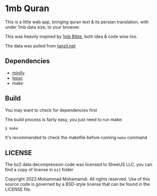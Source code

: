 # 1mb Quran
This is a little web app, bringing quran text & its persian translation, with under 1mb data size, to your browser.

This was heavily inspired by [1mb Bible](https://github.com/juliend2/1mbible), both idea & code wise too.

The data was pulled from [tanzil.net](https://tanzil.net)

## Dependencies
- [minify](https://github.com/tdewolff/minify)
- [lessc](https://www.npmjs.com/package/less)
- make

## Build
You may want to check for dependencies first

The build process is fairly easy, you just need to run make:
```bash
$ make
```
It's recommended to check the makefile before running `make` command

## LICENSE
The bz2 data decompression code was licensed to SheetJS LLC, you can find a copy of license in `bz2` folder

Copyright 2023 Mohammad Mohamamdi. All rights reserved.
Use of this source code is governed by a BSD-style
license that can be found in the LICENSE file.
